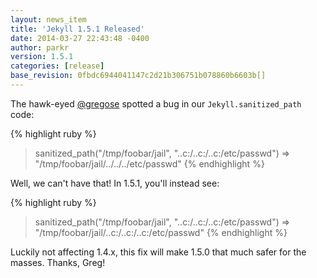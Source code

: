 ```yaml
---
layout: news_item
title: 'Jekyll 1.5.1 Released'
date: 2014-03-27 22:43:48 -0400
author: parkr
version: 1.5.1
categories: [release]
base_revision: 0fbdc6944041147c2d21b306751b078860b6603b[]
---
```


<!--original
---
layout: news_item
title: 'Jekyll 1.5.1 Released'
date: 2014-03-27 22:43:48 -0400
author: parkr
version: 1.5.1
categories: [release]
---
-->

The hawk-eyed [@gregose](https://github.com/gregose) spotted a bug in our
`Jekyll.sanitized_path` code:

<!--original
The hawk-eyed [@gregose](https://github.com/gregose) spotted a bug in our
`Jekyll.sanitized_path` code:
-->

{% highlight ruby %}
> sanitized_path("/tmp/foobar/jail", "..c:/..c:/..c:/etc/passwd")
=> "/tmp/foobar/jail/../../../etc/passwd"
{% endhighlight %}

<!--original
{% highlight ruby %}
> sanitized_path("/tmp/foobar/jail", "..c:/..c:/..c:/etc/passwd")
=> "/tmp/foobar/jail/../../../etc/passwd"
{% endhighlight %}
-->

Well, we can't have that! In 1.5.1, you'll instead see:

<!--original
Well, we can't have that! In 1.5.1, you'll instead see:
-->

{% highlight ruby %}
> sanitized_path("/tmp/foobar/jail", "..c:/..c:/..c:/etc/passwd")
=> "/tmp/foobar/jail/..c:/..c:/..c:/etc/passwd"
{% endhighlight %}

<!--original
{% highlight ruby %}
> sanitized_path("/tmp/foobar/jail", "..c:/..c:/..c:/etc/passwd")
=> "/tmp/foobar/jail/..c:/..c:/..c:/etc/passwd"
{% endhighlight %}
-->

Luckily not affecting 1.4.x, this fix will make 1.5.0 that much safer for
the masses. Thanks, Greg!

<!--original
Luckily not affecting 1.4.x, this fix will make 1.5.0 that much safer for
the masses. Thanks, Greg!
-->
